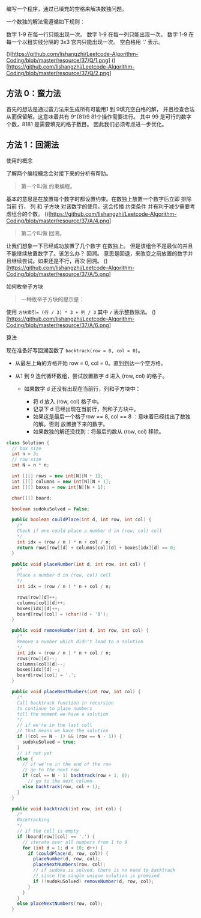 编写一个程序，通过已填充的空格来解决数独问题。

一个数独的解法需遵循如下规则：

数字 1-9 在每一行只能出现一次。
数字 1-9 在每一列只能出现一次。
数字 1-9 在每一个以粗实线分隔的 3x3 宫内只能出现一次。
空白格用 '.' 表示。

()[https://github.com/lishangzhi/Leetcode-Algorithm-Coding/blob/master/resource/37/Q/1.png]
()[https://github.com/lishangzhi/Leetcode-Algorithm-Coding/blob/master/resource/37/Q/2.png]

## 方法 0：蛮力法
首先的想法是通过蛮力法来生成所有可能用1 到 9填充空白格的解，
并且检查合法从而保留解。这意味着共有 9^{81}9 81个操作需要进行。
其中 99 是可行的数字个数，8181 是需要填充的格子数目。
因此我们必须考虑进一步优化。




## 方法 1：回溯法
使用的概念

了解两个编程概念会对接下来的分析有帮助。

> 第一个叫做 约束编程。

基本的意思是在放置每个数字时都设置约束。在数独上放置一个数字后立即
排除当前 行， 列 和 子方块 对该数字的使用。这会传播 约束条件 并有利于减少需要考虑组合的个数。
()[https://github.com/lishangzhi/Leetcode-Algorithm-Coding/blob/master/resource/37/A/4.png]


> 第二个叫做 回溯。

让我们想象一下已经成功放置了几个数字
在数独上。
但是该组合不是最优的并且不能继续放置数字了。该怎么办？ 回溯。
意思是回退，来改变之前放置的数字并且继续尝试。如果还是不行，再次 回溯。
()[https://github.com/lishangzhi/Leetcode-Algorithm-Coding/blob/master/resource/37/A/5.png]



如何枚举子方块

> 一种枚举子方块的提示是：

使用 `方块索引= (行 / 3) * 3 + 列 / 3`
其中 `/` 表示整数除法。
()[https://github.com/lishangzhi/Leetcode-Algorithm-Coding/blob/master/resource/37/A/6.png]



算法

现在准备好写回溯函数了
`backtrack(row = 0, col = 0)`。

- 从最左上角的方格开始 row = 0, col = 0。直到到达一个空方格。

- 从1 到 9 迭代循环数组，尝试放置数字 d 进入 (row, col) 的格子。

    - 如果数字 d 还没有出现在当前行，列和子方块中：

        - 将 d 放入 (row, col) 格子中。
        - 记录下 d 已经出现在当前行，列和子方块中。
        - 如果这是最后一个格子row == 8, col == 8 ：意味着已经找出了数独的解。否则 放置接下来的数字。
        - 如果数独的解还没找到：将最后的数从 (row, col) 移除。
```java
class Solution {
  // box size
  int n = 3;
  // row size
  int N = n * n;

  int [][] rows = new int[N][N + 1];
  int [][] columns = new int[N][N + 1];
  int [][] boxes = new int[N][N + 1];

  char[][] board;

  boolean sudokuSolved = false;

  public boolean couldPlace(int d, int row, int col) {
    /*
    Check if one could place a number d in (row, col) cell
    */
    int idx = (row / n ) * n + col / n;
    return rows[row][d] + columns[col][d] + boxes[idx][d] == 0;
  }

  public void placeNumber(int d, int row, int col) {
    /*
    Place a number d in (row, col) cell
    */
    int idx = (row / n ) * n + col / n;

    rows[row][d]++;
    columns[col][d]++;
    boxes[idx][d]++;
    board[row][col] = (char)(d + '0');
  }

  public void removeNumber(int d, int row, int col) {
    /*
    Remove a number which didn't lead to a solution
    */
    int idx = (row / n ) * n + col / n;
    rows[row][d]--;
    columns[col][d]--;
    boxes[idx][d]--;
    board[row][col] = '.';
  }

  public void placeNextNumbers(int row, int col) {
    /*
    Call backtrack function in recursion
    to continue to place numbers
    till the moment we have a solution
    */
    // if we're in the last cell
    // that means we have the solution
    if ((col == N - 1) && (row == N - 1)) {
      sudokuSolved = true;
    }
    // if not yet
    else {
      // if we're in the end of the row
      // go to the next row
      if (col == N - 1) backtrack(row + 1, 0);
        // go to the next column
      else backtrack(row, col + 1);
    }
  }

  public void backtrack(int row, int col) {
    /*
    Backtracking
    */
    // if the cell is empty
    if (board[row][col] == '.') {
      // iterate over all numbers from 1 to 9
      for (int d = 1; d < 10; d++) {
        if (couldPlace(d, row, col)) {
          placeNumber(d, row, col);
          placeNextNumbers(row, col);
          // if sudoku is solved, there is no need to backtrack
          // since the single unique solution is promised
          if (!sudokuSolved) removeNumber(d, row, col);
        }
      }
    }
    else placeNextNumbers(row, col);
  }
```
